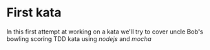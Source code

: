 # First kata
In this first attempt at working on a kata we'll try to cover uncle Bob's
bowling scoring TDD kata using *nodejs* and *mocha*

